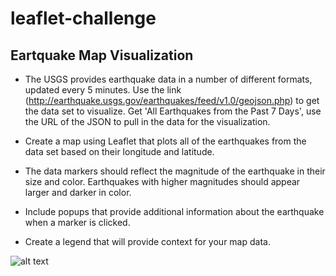# leaflet-challenge

## Eartquake Map Visualization


* The USGS provides earthquake data in a number of different formats, updated every 5 minutes. Use the link (http://earthquake.usgs.gov/earthquakes/feed/v1.0/geojson.php) to get the data set to visualize. Get 'All Earthquakes from the Past 7 Days', use the URL of the JSON to pull in the data for the visualization.

* Create a map using Leaflet that plots all of the earthquakes from the data set based on their longitude and latitude.

* The data markers should reflect the magnitude of the earthquake in their size and color. Earthquakes with higher magnitudes should appear larger and darker in color.

* Include popups that provide additional information about the earthquake when a marker is clicked.

* Create a legend that will provide context for your map data.

![alt text](https://github.com/Serapbasaran/leaflet-challenge/blob/main/Images/Screenshot%202021-04-28%20183712.png)
